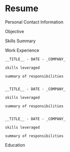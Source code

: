 # Resume
Personal Contact Information

Objective

Skills Summary

Work Experience

	__TITLE__ - DATE - _COMPANY_

	skills leveraged

	summary of responsibilities


	__TITLE__ - DATE - _COMPANY_

	skills leveraged

	summary of responsibilities


	__TITLE__ - DATE - _COMPANY_

	skills leveraged

	summary of responsibilities


Education 